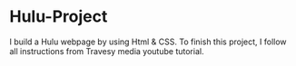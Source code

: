 # Hulu-Project
I build a Hulu webpage by using Html & CSS.
To finish this project, I follow all instructions from Travesy media youtube tutorial.
